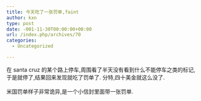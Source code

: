 ```yaml
---
title: 今天吃了一张罚单,faint
author: kxn
type: post
date: -001-11-30T00:00:00+00:00
url: /index.php/archives/70
categories:
  - Uncategorized

---
```

<div>
  在 santa cruz 的某个路上停车,周围看了半天没有看到什么不能停车之类的标记,于是就停了,结果回来发现就吃了罚单了. 分特,四十美金就这么没了.
</div>

<div>
   
</div>

<div>
  米国罚单样子非常诡异,是一个小信封里面带一张罚单.
</div>

<div>
   
</div>